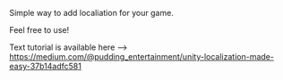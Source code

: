 Simple way to add localiation for your game.

Feel free to use!

Text tutorial is available here --> https://medium.com/@pudding_entertainment/unity-localization-made-easy-37b14adfc581
